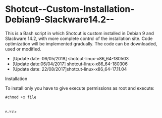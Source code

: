 # Shotcut--Custom-Installation-Debian9-Slackware14.2--
This is a Bash script in which Shotcut is custom installed in Debian 9 and Slackware 14.2, with more complete control of the installation site. Code optimization will be implemented gradually. The code can be downloaded, used or modified.


- [Update date: 06/05/2018] shotcut-linux-x86_64-180503
- [Update date:06/04/2017] shotcut-linux-x86_64-180306
- [Update date: 22/08/2017]shotcut-linux-x86_64-17.11.04

Installation

To install only you have to give execute permissions as root and execute:

<code>#chmod +x file<code>

<code>#./file<code>

